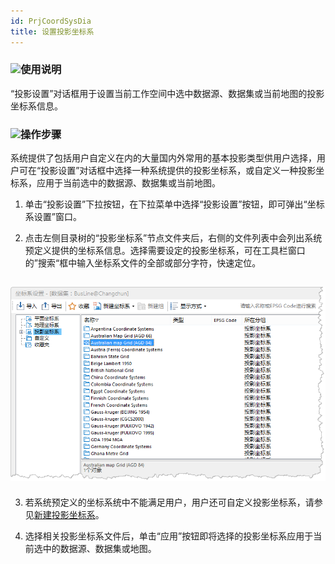 ```yaml
---
id: PrjCoordSysDia
title: 设置投影坐标系  
---  
```

 ### ![](../../img/read.gif)使用说明



 “投影设置”对话框用于设置当前工作空间中选中数据源、数据集或当前地图的投影坐标系信息。



 ### ![](../../img/read.gif)操作步骤




系统提供了包括用户自定义在内的大量国内外常用的基本投影类型供用户选择，用户可在“投影设置”对话框中选择一种系统提供的投影坐标系，或自定义一种投影坐标系，应用于当前选中的数据源、数据集或当前地图。



   1. 单击“投影设置”下拉按钮，在下拉菜单中选择“投影设置”按钮，即可弹出“坐标系设置”窗口。

   2. 点击左侧目录树的“投影坐标系”节点文件夹后，右侧的文件列表中会列出系统预定义提供的坐标系信息。选择需要设定的投影坐标系，可在工具栏窗口的”搜索“框中输入坐标系文件的全部或部分字符，快速定位。

 ![](img/SetProSys.png)  
 ---  
   3. 若系统预定义的坐标系统中不能满足用户，用户还可自定义投影坐标系，请参见[新建投影坐标系](NewProCoordSys)。

   4. 选择相关投影坐标系文件后，单击“应用”按钮即将选择的投影坐标系应用于当前选中的数据源、数据集或地图。


